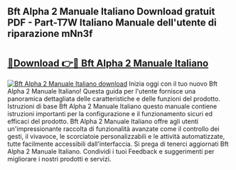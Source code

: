 ## Bft Alpha 2 Manuale Italiano Download gratuit PDF - Part-T7W Italiano Manuale dell'utente di riparazione mNn3f

# <h2><a href="http://df9jxr.blite.top/?on=Bft+Alpha+2+Manuale+Italiano">🔗Download 👉🔴 Bft Alpha 2 Manuale Italiano</a></h2>

[![Bft Alpha 2 Manuale Italiano download](https://i.imgur.com/lujVjoI.png)](http://df9jxr.blite.top/?on=Bft+Alpha+2+Manuale+Italiano)
Inizia oggi con il tuo nuovo Bft Alpha 2 Manuale Italiano! Questa guida per l'utente fornisce una panoramica dettagliata delle caratteristiche e delle funzioni del prodotto. Istruzioni di base Bft Alpha 2 Manuale Italiano questo manuale contiene istruzioni importanti per la configurazione e il funzionamento sicuri ed efficaci del prodotto. Bft Alpha 2 Manuale Italiano offre agli utenti un'impressionante raccolta di funzionalità avanzate come il controllo dei gesti, il vivavoce, le scorciatoie personalizzabili e le attività automatizzate, tutte facilmente accessibili dall'interfaccia. Si prega di tenerci aggiornati Bft Alpha 2 Manuale Italiano. Condividi i tuoi Feedback e suggerimenti per migliorare i nostri prodotti e servizi.
